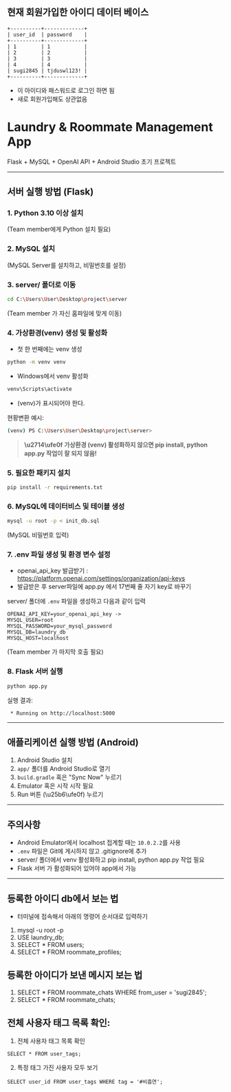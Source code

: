 ## 현재 회원가입한 아이디 데이터 베이스
```
+----------+-------------+
| user_id  | password    |
+----------+-------------+
| 1        | 1           |
| 2        | 2           |
| 3        | 3           |
| 4        | 4           |
| sugi2845 | tjduswl123! |
+----------+-------------+
```
- 이 아이디와 패스워드로 로그인 하면 됨
- 새로 회원가입해도 상관없음

# Laundry & Roommate Management App

Flask + MySQL + OpenAI API + Android Studio 초기 프로젝트

---

## 서버 실행 방법 (Flask)

### 1. Python 3.10 이상 설치
(Team member에게 Python 설치 필요)

### 2. MySQL 설치
(MySQL Server를 설치하고, 비밀번호를 설정)

### 3. server/ 폴더로 이동

```bash
cd C:\Users\User\Desktop\project\server
```
(Team member 가 자신 홈파일에 맞게 이동)

### 4. 가상환경(venv) 생성 및 활성화
- 첫 한 번째에는 venv 생성

```bash
python -m venv venv
```

- Windows에서 venv 활성화

```bash
venv\Scripts\activate
```

- (venv)가 표시되어야 한다.

현황변환 예시:

```bash
(venv) PS C:\Users\User\Desktop\project\server>
```

> **\u2714\ufe0f 가상환경 (venv) 활성화하지 않으면 pip install, python app.py 작업이 잘 되지 않음!**


### 5. 필요한 패키지 설치

```bash
pip install -r requirements.txt
```

### 6. MySQL에 데이터비스 및 테이블 생성

```bash
mysql -u root -p < init_db.sql
```

(MySQL 비밀번호 입력)

### 7. .env 파일 생성 및 환경 변수 설정

- openai_api_key 발급받기 : https://platform.openai.com/settings/organization/api-keys
- 발급받은 후 server파일에 app.py 에서 17번째 줄 자기 key로 바꾸기

server/ 폴더에 `.env` 파일을 생성하고 다음과 같이 입력

```plaintext
OPENAI_API_KEY=your_openai_api_key -> 
MYSQL_USER=root
MYSQL_PASSWORD=your_mysql_password
MYSQL_DB=laundry_db
MYSQL_HOST=localhost
```

(Team member 가 마지막 호출 필요)

### 8. Flask 서버 실행

```bash
python app.py
```

실행 결과:

```
 * Running on http://localhost:5000
```

---

## 애플리케이션 실행 방법 (Android)

1. Android Studio 설치
2. `app/` 폴더를 Android Studio로 열기
3. `build.gradle` 혹은 "Sync Now" 누르기
4. Emulator 혹은 시작 시작 필요
5. Run 버튼 (\u25b6\ufe0f) 누르기

---

## 주의사항

- Android Emulator에서 localhost 접계할 때는 `10.0.2.2`를 사용
- `.env` 파일은 Git에 게시하지 않고 .gitignore에 추가
- server/ 폴더에서 venv 활성화하고 pip install, python app.py 작업 필요
- Flask 서버 가 활성화되어 있어야 app에서 가능

---

## 등록한 아이디 db에서 보는 법

- 터미널에 접속해서 아래의 명령어 순서대로 입력하기
1. mysql -u root -p
2. USE laundry_db;
3. SELECT * FROM users;
4. SELECT * FROM roommate_profiles;

## 등록한 아이디가 보낸 메시지 보는 법
1. SELECT * FROM roommate_chats WHERE from_user = 'sugi2845';
2. SELECT * FROM roommate_chats;

## 전체 사용자 태그 목록 확인:
1. 전체 사용자 태그 목록 확인
```
SELECT * FROM user_tags;
```
2. 특정 태그 가진 사용자 모두 보기
```
SELECT user_id FROM user_tags WHERE tag = '#비흡연';
```